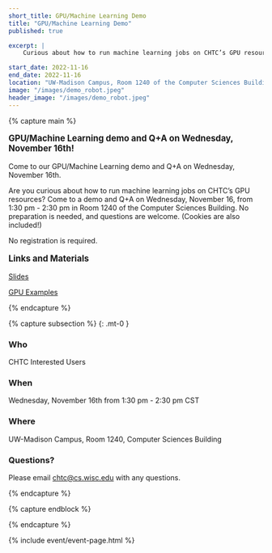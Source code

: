 ```yaml
---
short_title: GPU/Machine Learning Demo
title: "GPU/Machine Learning Demo"
published: true

excerpt: |
    Curious about how to run machine learning jobs on CHTC’s GPU resources? Come to a demo and Q+A on Wednesday, November 16th!

start_date: 2022-11-16
end_date: 2022-11-16
location: "UW-Madison Campus, Room 1240 of the Computer Sciences Building"
image: "/images/demo_robot.jpeg"
header_image: "/images/demo_robot.jpeg"
---
```


{% capture main %}

<p style="font-size: larger; font-weight: bold;">GPU/Machine Learning demo and Q+A on Wednesday, November 16th!</p>

Come to our GPU/Machine Learning demo and Q+A on Wednesday, November 16th.

Are you curious about how to run machine learning jobs on CHTC’s GPU resources? Come to a demo and Q+A on Wednesday, November 16, from 1:30 pm - 2:30 pm in Room 1240 of the Computer Sciences Building. No preparation is needed, and questions are welcome. (Cookies are also included!)

No registration is required.

<p style="font-size: larger; font-weight: bold;">Links and Materials</p>

<a href="">Slides</a>

<a href="">GPU Examples</a>

{% endcapture %}


{% capture subsection %}
{: .mt-0 }
### Who

CHTC Interested Users

### When

Wednesday, November 16th from 1:30 pm - 2:30 pm CST

### Where

UW-Madison Campus, Room 1240, Computer Sciences Building

### Questions?

Please email <chtc@cs.wisc.edu> with any questions.

{% endcapture %}

{% capture endblock %}


{% endcapture %}

{% include event/event-page.html %}
